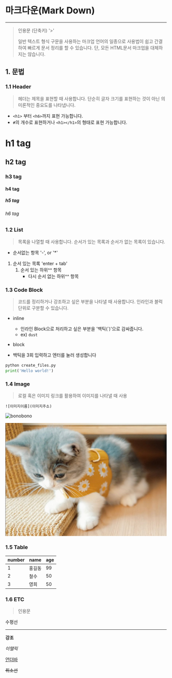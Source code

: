 # 마크다운(Mark Down)

---

> 인용문 (단축키) '>'
>
> 일반 텍스트 형식 구문을 사용하는 마크업 언어의 일종으로 사용법이 쉽고 간결하여 빠르게 문서 정리를 할 수 있습니다. 단, 모든 HTML문서 마크업을 대체하지는 않습니다.



## 1. 문법

### 1.1 Header

> 헤더는 제목을 표현할 때 사용합니다. 단순히 글자 크기를 표현하는 것이 아닌 의미론적인 중요도를 나타냅니다.

- `<h1>` 부터 `<h6>`까지 표현 가능합니다.
- `#`의 개수로 표현하거나 `<h1></h1>`의 형태로 표현 가능합니다.



# h1 tag

## h2 tag

### h3 tag

#### h4 tag

##### h5 tag

###### h6 tag



### 1.2  List

> 목록을 나열할 때 사용합니다. 
> 순서가 있는 목록과 순서가 없는 목록이 있습니다.

- 순서없는 항목 '-', or '*'

1. 순서 있는 목록 'enter + tab'
   1. 순서 있는 하위^^ 항목
      - 다시 순서 없는 하위^^ 항목



### 1.3 Code Block

> 코드를 정리하거나 강조하고 싶은 부분을 나타낼 때 사용합니다. 인라인과 블럭 단위로 구분할 수 있습니다.

- inline

  - 인라인 Block으로 처리하고 싶은 부분을 '백틱(`)'으로 감싸줍니다.
  - ex) `dust`

-  block

  - 백틱을 3회 입력하고 엔터를 눌러 생성합니다

  ```python
  python create_files.py
  print('Hello world!')
  ```



### 1.4 Image

> 로컬 혹은 이미지 링크를 활용하여 이미지를 나타낼 때 사용

`![이미지이름](이미지주소)`

![bonobono](https://i.pinimg.com/236x/48/6b/f8/486bf8c9df30593b5e88fa5068ee9f3c.jpg)

![soseol](markdown.assets/soseol.PNG)



### 1.5 Table

| number | name   | age  |
| ------ | ------ | ---- |
| 1      | 홍길동 | 99   |
| 2      | 철수   | 50   |
| 3      | 영희   | 50   |



### 1.6 ETC

> 인용문

수평선

---

**강조**

*이탤릭*

<u>언더바</u>

~~취소선~~

